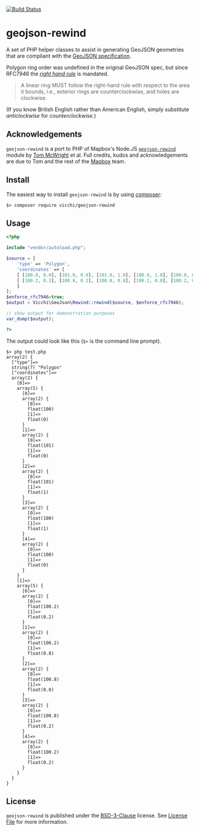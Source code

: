 [![Build Status](https://travis-ci.org/vicchi/geojson-rewind.svg?branch=master)](https://travis-ci.org/vicchi/geojson-rewind)

# geojson-rewind

A set of PHP helper classes to assist in generating GeoJSON geometries that are
compliant with the [GeoJSON specification](https://tools.ietf.org/html/rfc7946).

Polygon ring order was undefined in the original GeoJSON spec, but since RFC7946 the _[right hand rule](https://tools.ietf.org/html/rfc7946#section-3.1.6)_ is mandated.

> A linear ring MUST follow the right-hand rule with respect to the area it bounds, i.e., exterior rings are counterclockwise, and holes are clockwise.

(If you know British English rather than American English, simply substitute _anticlockwise_ for _counterclockwise_.)

## Acknowledgements

`geojson-rewind` is a port to PHP of Mapbox's Node.JS [`geojson-rewind`](https://github.com/mapbox/geojson-rewind) module by [Tom McWright](https://github.com/tmcw) et al. Full credits, kudos and acknowledgements are due to Tom and the rest of the [Mapbox](https://www.mapbox.com/) team.

## Install
The easiest way to install `geojson-rewind` is by using [composer](https://getcomposer.org/):

```
$> composer require vicchi/geojson-rewind
```

## Usage

```php
<?php

include "vendor/autoload.php";

$source = [
    'type' => 'Polygon',
    'coordinates' => [
    [ [100.0, 0.0], [101.0, 0.0], [101.0, 1.0], [100.0, 1.0], [100.0, 0.0] ],
    [ [100.2, 0.2], [100.8, 0.2], [100.8, 0.8], [100.2, 0.8], [100.2, 0.2] ]
    ]
];
$enforce_rfc7946=true;
$output = Vicchi\GeoJson\Rewind::rewind($source, $enforce_rfc7946);

// show output for demonstration purposes
var_dump($output);

?>
```

The output could look like this (`$>` is the command line prompt).

```
$> php test.php
array(2) {
  ["type"]=>
  string(7) "Polygon"
  ["coordinates"]=>
  array(2) {
    [0]=>
    array(5) {
      [0]=>
      array(2) {
        [0]=>
        float(100)
        [1]=>
        float(0)
      }
      [1]=>
      array(2) {
        [0]=>
        float(101)
        [1]=>
        float(0)
      }
      [2]=>
      array(2) {
        [0]=>
        float(101)
        [1]=>
        float(1)
      }
      [3]=>
      array(2) {
        [0]=>
        float(100)
        [1]=>
        float(1)
      }
      [4]=>
      array(2) {
        [0]=>
        float(100)
        [1]=>
        float(0)
      }
    }
    [1]=>
    array(5) {
      [0]=>
      array(2) {
        [0]=>
        float(100.2)
        [1]=>
        float(0.2)
      }
      [1]=>
      array(2) {
        [0]=>
        float(100.2)
        [1]=>
        float(0.8)
      }
      [2]=>
      array(2) {
        [0]=>
        float(100.8)
        [1]=>
        float(0.8)
      }
      [3]=>
      array(2) {
        [0]=>
        float(100.8)
        [1]=>
        float(0.2)
      }
      [4]=>
      array(2) {
        [0]=>
        float(100.2)
        [1]=>
        float(0.2)
      }
    }
  }
}
```

## License

`geojson-rewind` is published under the [BSD-3-Clause](https://opensource.org/licenses/BSD-3-Clause) license. See [License File](LICENSE.txt) for more information.
